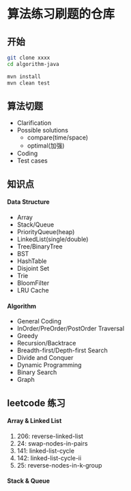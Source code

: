 # 算法练习刷题的仓库

## 开始
```bash
git clone xxxx
cd algorithm-java

mvn install
mvn clean test
```


## 算法切题
- Clarification
- Possible solutions
    * compare(time/space)
    * optimal(加强)
- Coding
- Test cases


## 知识点
#### Data Structure
- Array
- Stack/Queue
- PriorityQueue(heap)
- LinkedList(single/double)
- Tree/BinaryTree
- BST
- HashTable
- Disjoint Set
- Trie
- BloomFilter
- LRU Cache

#### Algorithm
- General Coding
- InOrder/PreOrder/PostOrder Traversal
- Greedy
- Recursion/Backtrace
- Breadth-first/Depth-first Search
- Divide and Conquer
- Dynamic Programming
- Binary Search
- Graph

## leetcode 练习
#### Array & Linked List
1. 206: reverse-linked-list
2. 24: swap-nodes-in-pairs
3. 141: linked-list-cycle
4. 142: linked-list-cycle-ii
5. 25: reverse-nodes-in-k-group

#### Stack & Queue